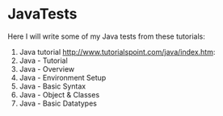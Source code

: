 # JavaTests
Here I will write some of my Java tests from these tutorials:

1. Java tutorial http://www.tutorialspoint.com/java/index.htm:
 1. Java - Tutorial
 2. Java - Overview
 3. Java - Environment Setup
 4. Java - Basic Syntax
 5. Java - Object & Classes
 6. Java - Basic Datatypes


